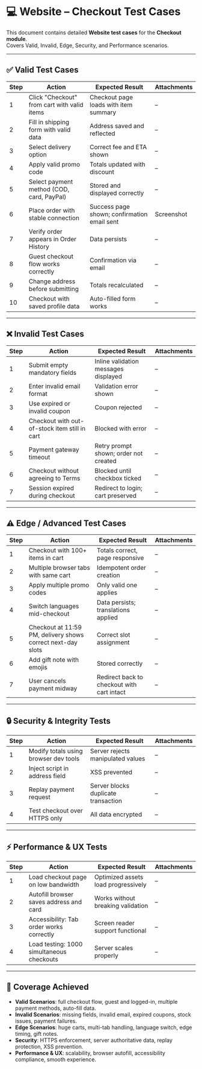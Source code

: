 # 💻 Website – Checkout Test Cases

This document contains detailed **Website test cases** for the **Checkout module**.  
Covers Valid, Invalid, Edge, Security, and Performance scenarios.

---

## ✅ Valid Test Cases

| Step | Action | Expected Result | Attachments |
|------|--------|-----------------|-------------|
| 1 | Click "Checkout" from cart with valid items | Checkout page loads with item summary | – |
| 2 | Fill in shipping form with valid data | Address saved and reflected | – |
| 3 | Select delivery option | Correct fee and ETA shown | – |
| 4 | Apply valid promo code | Totals updated with discount | – |
| 5 | Select payment method (COD, card, PayPal) | Stored and displayed correctly | – |
| 6 | Place order with stable connection | Success page shown; confirmation email sent | Screenshot |
| 7 | Verify order appears in Order History | Data persists | – |
| 8 | Guest checkout flow works correctly | Confirmation via email | – |
| 9 | Change address before submitting | Totals recalculated | – |
| 10 | Checkout with saved profile data | Auto-filled form works | – |

---

## ❌ Invalid Test Cases

| Step | Action | Expected Result | Attachments |
|------|--------|-----------------|-------------|
| 1 | Submit empty mandatory fields | Inline validation messages displayed | – |
| 2 | Enter invalid email format | Validation error shown | – |
| 3 | Use expired or invalid coupon | Coupon rejected | – |
| 4 | Checkout with out-of-stock item still in cart | Blocked with error | – |
| 5 | Payment gateway timeout | Retry prompt shown; order not created | – |
| 6 | Checkout without agreeing to Terms | Blocked until checkbox ticked | – |
| 7 | Session expired during checkout | Redirect to login; cart preserved | – |

---

## ⚠️ Edge / Advanced Test Cases

| Step | Action | Expected Result | Attachments |
|------|--------|-----------------|-------------|
| 1 | Checkout with 100+ items in cart | Totals correct, page responsive | – |
| 2 | Multiple browser tabs with same cart | Idempotent order creation | – |
| 3 | Apply multiple promo codes | Only valid one applies | – |
| 4 | Switch languages mid-checkout | Data persists; translations applied | – |
| 5 | Checkout at 11:59 PM, delivery shows correct next-day slots | Correct slot assignment | – |
| 6 | Add gift note with emojis | Stored correctly | – |
| 7 | User cancels payment midway | Redirect back to checkout with cart intact | – |

---

## 🔒 Security & Integrity Tests

| Step | Action | Expected Result | Attachments |
|------|--------|-----------------|-------------|
| 1 | Modify totals using browser dev tools | Server rejects manipulated values | – |
| 2 | Inject script in address field | XSS prevented | – |
| 3 | Replay payment request | Server blocks duplicate transaction | – |
| 4 | Test checkout over HTTPS only | All data encrypted | – |

---

## ⚡ Performance & UX Tests

| Step | Action | Expected Result | Attachments |
|------|--------|-----------------|-------------|
| 1 | Load checkout page on low bandwidth | Optimized assets load progressively | – |
| 2 | Autofill browser saves address and card | Works without breaking validation | – |
| 3 | Accessibility: Tab order works correctly | Screen reader support functional | – |
| 4 | Load testing: 1000 simultaneous checkouts | Server scales properly | – |

---

## 📌 Coverage Achieved

- **Valid Scenarios**: full checkout flow, guest and logged-in, multiple payment methods, auto-fill data.  
- **Invalid Scenarios**: missing fields, invalid email, expired coupons, stock issues, payment failures.  
- **Edge Scenarios**: huge carts, multi-tab handling, language switch, edge timing, gift notes.  
- **Security**: HTTPS enforcement, server authoritative data, replay protection, XSS prevention.  
- **Performance & UX**: scalability, browser autofill, accessibility compliance, smooth experience.  
